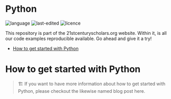 # Python <!-- omit in toc -->

![language](https://img.shields.io/badge/language-Python-blue)
![last-edited](https://img.shields.io/badge/last%20edited-23.01.2021-green)
![licence](https://img.shields.io/badge/licence-MIT-orange)

This repository is part of the 21stcenturyscholars.org website. Within it, is all our code examples reproducible available. Go ahead and give it a try!

- [How to get started with Python](#how-to-get-started-with-python)

# How to get started with Python
> 🏗️ If you want to have more information about how to get started with Python, please checkout the likewise named blog post here.






